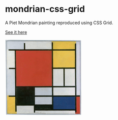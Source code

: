 # mondrian-css-grid
A Piet Mondrian painting reproduced using CSS Grid.

[See it here](https://bsteller.github.io/mondrian-css-grid/)

![Mondrian](mondrian.gif)